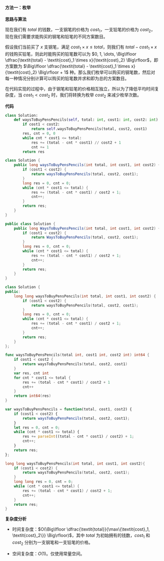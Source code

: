 #### 方法一：枚举

**思路与算法**

现在我们有 $\textit{total}$ 的钱数，一支钢笔的价格为 $\textit{cost}_1$，一支铅笔的价格为 $\textit{cost}_2$，现在我们需要求能购买的钢笔和铅笔的不同方案数目。

假设我们当前买了 $x$ 支钢笔，满足 $\textit{cost}_1 \times x \le \textit{total}$，则我们有 $\textit{total} - \textit{cost}_1 \times x$ 的钱购买铅笔，则此时能购买的铅笔数可以为 $0, 1, \dots, \Big\lfloor \dfrac{\textit{total} - \textit{cost}_1 \times x}{\textit{cost}_2} \Big\rfloor$，即方案数为 $\Big\lfloor \dfrac{\textit{total} - \textit{cost}_1 \times x}{\textit{cost}_2} \Big\rfloor + 1$ 种。那么我们枚举可以购买的钢笔数，然后对每一种情况分别计算可以购买的铅笔数并求和即为总的方案数目。

在代码实现的过程中，由于钢笔和铅笔的价格相互独立，所以为了降低平均时间复杂度，当 $\textit{cost}_1 < \textit{cost}_2$ 时，我们将转换为枚举 $\textit{cost}_2$ 来减少枚举次数。

**代码**

```Python [sol1-Python3]
class Solution:
    def waysToBuyPensPencils(self, total: int, cost1: int, cost2: int) -> int:
        if cost1 < cost2:
            return self.waysToBuyPensPencils(total, cost2, cost1)
        res, cnt = 0, 0
        while cnt * cost1 <= total:
            res += (total - cnt * cost1) // cost2 + 1
            cnt += 1
        return res
```

```Java [sol1-Java]
class Solution {
    public long waysToBuyPensPencils(int total, int cost1, int cost2) {
        if (cost1 < cost2) {
            return waysToBuyPensPencils(total, cost2, cost1);
        }
        long res = 0, cnt = 0;
        while (cnt * cost1 <= total) {
            res += (total - cnt * cost1) / cost2 + 1;
            cnt++;
        }
        return res;
    }
}
```

```C# [sol1-C#]
public class Solution {
    public long WaysToBuyPensPencils(int total, int cost1, int cost2) {
        if (cost1 < cost2) {
            return WaysToBuyPensPencils(total, cost2, cost1);
        }
        long res = 0, cnt = 0;
        while (cnt * cost1 <= total) {
            res += (total - cnt * cost1) / cost2 + 1;
            cnt++;
        }
        return res;
    }
}
```

```C++ [sol1-C++]
class Solution {
public:
    long long waysToBuyPensPencils(int total, int cost1, int cost2) {
        if (cost1 < cost2) {
            return waysToBuyPensPencils(total, cost2, cost1);
        }
        long res = 0, cnt = 0;
        while (cnt * cost1 <= total) {
            res += (total - cnt * cost1) / cost2 + 1;
            cnt++;
        }
        return res;
    }
};
```

```Go [sol1-Go]
func waysToBuyPensPencils(total int, cost1 int, cost2 int) int64 {
    if cost1 < cost2 {
        return waysToBuyPensPencils(total, cost2, cost1)
    }
    var res, cnt int
    for cnt * cost1 <= total {
        res += (total - cnt * cost1) / cost2 + 1
        cnt++
    }
    return int64(res)
}
```

```JavaScript [sol1-JavaScript]
var waysToBuyPensPencils = function(total, cost1, cost2) {
    if (cost1 < cost2) {
        return waysToBuyPensPencils(total, cost2, cost1);
    }
    let res = 0, cnt = 0;
    while (cnt * cost1 <= total) {
        res += parseInt((total - cnt * cost1) / cost2) + 1;
        cnt++;
    }
    return res;
};
```

```C [sol1-C]
long long waysToBuyPensPencils(int total, int cost1, int cost2){
    if (cost1 < cost2) {
        return waysToBuyPensPencils(total, cost2, cost1);
    }
    long long res = 0, cnt = 0;
    while (cnt * cost1 <= total) {
        res += (total - cnt * cost1) / cost2 + 1;
        cnt++;
    }
    return res;
}
```
**复杂度分析**

- 时间复杂度：$O(\Big\lfloor \dfrac{\textit{total}}{\max\{\textit{cost}_1, \textit{cost}_2\}} \Big\rfloor)$，其中 $\textit{total}$ 为初始拥有的钱数，$\textit{cost}_1$ 和 $\textit{cost}_2$ 分别为一支钢笔和一支铅笔的价格。

- 空间复杂度：$O(1)$。仅使用常量空间。